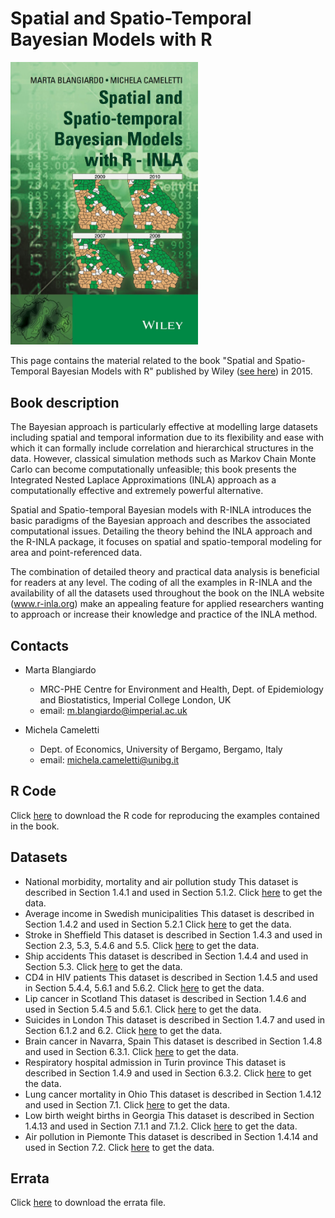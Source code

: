 # Spatial and Spatio-Temporal Bayesian Models with R

<img src=cover.jpg width="300">

This page contains the material related to the book "Spatial and Spatio-Temporal Bayesian Models with R" published by Wiley ([see here](https://onlinelibrary.wiley.com/doi/book/10.1002/9781118950203)) in 2015.


## Book description
The Bayesian approach is particularly effective at modelling large datasets including spatial and temporal information due to its flexibility and ease with which it can formally include correlation and hierarchical structures in the data. However, classical simulation methods such as Markov Chain Monte Carlo can become computationally unfeasible; this book presents the Integrated Nested Laplace Approximations (INLA) approach as a computationally effective and extremely powerful alternative.

Spatial and Spatio-temporal Bayesian models with R-INLA introduces the basic paradigms of the Bayesian approach and describes the associated computational issues. Detailing the theory behind the INLA approach and the R-INLA package, it focuses on spatial and spatio-temporal modeling for area and point-referenced data.

The combination of detailed theory and practical data analysis is beneficial for readers at any level. The coding of all the examples in R-INLA and the availability of all the datasets used throughout the book on the INLA website (www.r-inla.org) make an appealing feature for applied researchers wanting to approach or increase their knowledge and practice of the INLA method.

## Contacts
* Marta Blangiardo
  * MRC-PHE Centre for Environment and Health, Dept. of Epidemiology and Biostatistics, Imperial College London, UK
  * email: m.blangiardo@imperial.ac.uk

* Michela Cameletti
  * Dept. of Economics, University of Bergamo, Bergamo, Italy
  * email: michela.cameletti@unibg.it 

## R Code

Click [here](https://drive.google.com/open?id=1YphthJc6d821jIGOnT2pGm4orp2cOthL&usp=drive_fs) to download the R code for reproducing the examples contained in the book. 

## Datasets

* National morbidity, mortality and air pollution study
This dataset is described in Section 1.4.1 and used in Section 5.1.2. Click [here](https://drive.google.com/open?id=1Yt17udN0XWWZaqreKP8N5TlySYbYcYX5&usp=drive_fs) to get the data.
* Average income in Swedish municipalities
This dataset is described in Section 1.4.2 and used in Section 5.2.1 Click [here](https://drive.google.com/open?id=1Z3hZqmjiQ8F9LAQ9fUd-VGUyT8UlvnVS&usp=drive_fs) to get the data.
* Stroke in Sheffield
This dataset is described in Section 1.4.3 and used in Section 2.3, 5.3, 5.4.6 and 5.5. Click [here](https://drive.google.com/open?id=1aTLnyDlPXx-T0QomavbuMytk1nq1MLdn&usp=drive_fs) to get the data.
* Ship accidents
This dataset is described in Section 1.4.4 and used in Section 5.3. Click [here](https://drive.google.com/open?id=1aTZLVswoZTJYjkt3Th69bblq4uPGRXGC&usp=drive_fs) to get the data.
* CD4 in HIV patients
This dataset is described in Section 1.4.5 and used in Section 5.4.4, 5.6.1 and 5.6.2. Click [here](https://drive.google.com/open?id=1aUCL3f5b4IP8e0AhnGttOkfme9Pm-5ib&usp=drive_fs) to get the data.
* Lip cancer in Scotland
This dataset is described in Section 1.4.6 and used in Section 5.4.5 and 5.6.1. Click [here](https://drive.google.com/open?id=1aUELxVJ8rgs59F1Y-hfhvTvugpnjiHO3&usp=drive_fs) to get the data.
* Suicides in London
This dataset is described in Section 1.4.7 and used in Section 6.1.2 and 6.2. Click [here](https://drive.google.com/open?id=1YUzx7KQZqlNiN6j8wxeOV5bEJ8DohQ0P&usp=drive_fs) to get the data.
* Brain cancer in Navarra, Spain
This dataset is described in Section 1.4.8 and used in Section 6.3.1. Click [here](https://drive.google.com/open?id=1YikBETAUbQgKSOg6IFnJVOdlMHFdPOQM&usp=drive_fs) to get the data.
* Respiratory hospital admission in Turin province
This dataset is described in Section 1.4.9 and used in Section 6.3.2. Click [here](https://drive.google.com/open?id=1YUZV4-Z01h1lyWnZH6wSo-5q_pQUns_y&usp=drive_fs) to get the data.
* Lung cancer mortality in Ohio
This dataset is described in Section 1.4.12 and used in Section 7.1. Click [here](https://drive.google.com/open?id=1YMwjMDqtxaKAz7E4__Oovihuo3WW6HUO&usp=drive_fs) to get the data.
* Low birth weight births in Georgia
This dataset is described in Section 1.4.13 and used in Section 7.1.1 and 7.1.2. Click [here](https://drive.google.com/open?id=1YbUZWPWCDYgqjbWOrpB_EwgMHPcoSmiZ&usp=drive_fs) to get the data.
* Air pollution in Piemonte
This dataset is described in Section 1.4.14 and used in Section 7.2. Click [here](https://drive.google.com/open?id=1YJd6kXhnM0aPI-y-KZGKv2cJY3jyMDiI&usp=drive_fs) to get the data.



## Errata
Click [here](https://drive.google.com/open?id=1Ys83fWwwciaHBeyhJ9MZcw67v4kEZaaI&usp=drive_fs) to download the errata file.


